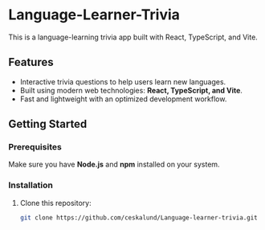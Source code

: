 # Language-Learner-Trivia

This is a language-learning trivia app built with React, TypeScript, and Vite.

## Features
- Interactive trivia questions to help users learn new languages.
- Built using modern web technologies: **React, TypeScript, and Vite**.
- Fast and lightweight with an optimized development workflow.

## Getting Started

### Prerequisites
Make sure you have **Node.js** and **npm** installed on your system.

### Installation
1. Clone this repository:
   ```sh
   git clone https://github.com/ceskalund/Language-learner-trivia.git
